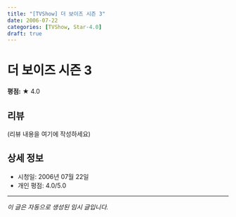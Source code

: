 ```yaml
---
title: "[TVShow] 더 보이즈 시즌 3"
date: 2006-07-22
categories: [TVShow, Star-4.0]
draft: true
---
```


# 더 보이즈 시즌 3

**평점:** ★ 4.0

## 리뷰

(리뷰 내용을 여기에 작성하세요)

## 상세 정보

- 시청일: 2006년 07월 22일
- 개인 평점: 4.0/5.0

---

*이 글은 자동으로 생성된 임시 글입니다.*
